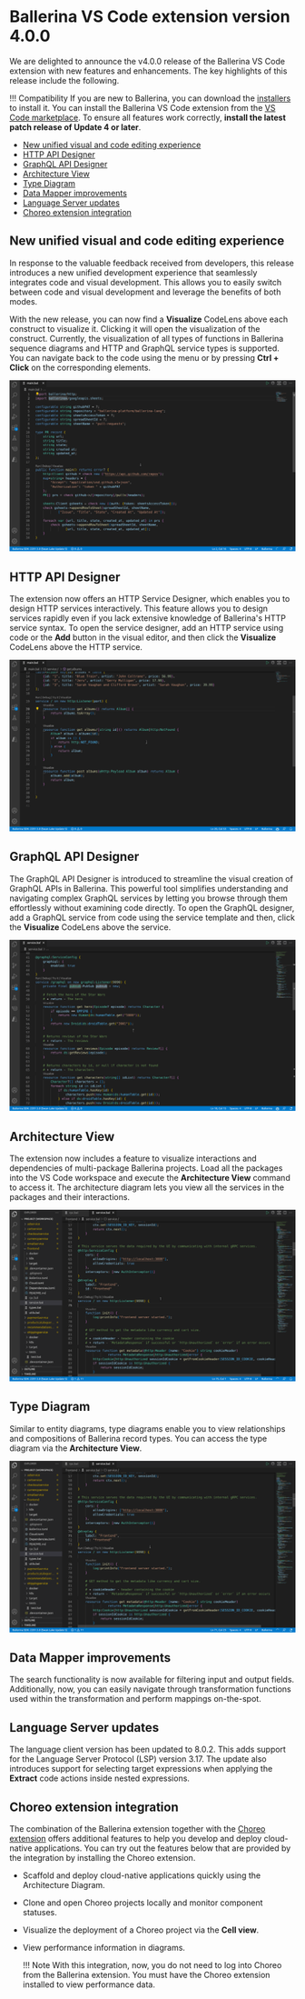 # Ballerina VS Code extension version 4.0.0

We are delighted to announce the v4.0.0 release of the Ballerina VS Code extension with new features and enhancements. The key highlights of this release include the following.

!!! Compatibility
    If you are new to Ballerina, you can download the [installers](https://ballerina.io/downloads/) to install it. You can install the Ballerina VS Code extension from the [VS Code marketplace](https://marketplace.visualstudio.com/items?itemName=WSO2.ballerina). To ensure all features work correctly, **install the latest patch release of Update 4 or later**.

- [New unified visual and code editing experience](#new-unified-visual-and-code-editing-experience)
- [HTTP API Designer](#http-api-designer)
- [GraphQL API Designer](#graphql-api-designer)
- [Architecture View](#architecture-view)
- [Type Diagram](#type-diagram)
- [Data Mapper improvements](#data-mapper-improvements)
- [Language Server updates](#language-server-updates)
- [Choreo extension integration](#choreo-extension-integration)

## New unified visual and code editing experience

In response to the valuable feedback received from developers, this release introduces a new unified development experience that seamlessly integrates code and visual development. This allows you to easily switch between code and visual development and leverage the benefits of both modes.

With the new release, you can now find a **Visualize** CodeLens above each construct to visualize it. Clicking it will open the visualization of the construct. Currently, the visualization of all types of functions in Ballerina sequence diagrams and HTTP and GraphQL service types is supported. You can navigate back to the code using the menu or by pressing **Ctrl + Click** on the corresponding elements.

<img src="../img/release-notes/v-4.0.0/visualise.gif" class="cInlineImage-full"/>

## HTTP API Designer

The extension now offers an HTTP Service Designer, which enables you to design HTTP services interactively. This feature allows you to design services rapidly even if you lack extensive knowledge of Ballerina's HTTP service syntax. To open the service designer, add an HTTP service using code or the **Add** button in the visual editor, and then click the **Visualize** CodeLens above the HTTP service.

<img src="../img/release-notes/v-4.0.0/service-design.gif" class="cInlineImage-full"/>

## GraphQL API Designer

The GraphQL API Designer is introduced to streamline the visual creation of GraphQL APIs in Ballerina. This powerful tool simplifies understanding and navigating complex GraphQL services by letting you browse through them effortlessly without examining code directly. To open the GraphQL designer, add a GraphQL service from code using the service template and then, click the **Visualize** CodeLens above the service.

<img src="../img/release-notes/v-4.0.0/graphql.gif" class="cInlineImage-full"/>

## Architecture View

The extension now includes a feature to visualize interactions and dependencies of multi-package Ballerina projects. Load all the packages into the VS Code workspace and execute the **Architecture View** command to access it. The architecture diagram lets you view all the services in the packages and their interactions.

<img src="../img/release-notes/v-4.0.0/architecture.gif" class="cInlineImage-full"/>

## Type Diagram

Similar to entity diagrams, type diagrams enable you to view relationships and compositions of Ballerina record types. You can access the type diagram via the **Architecture View**.

<img src="../img/release-notes/v-4.0.0/type.gif" class="cInlineImage-full"/>

## Data Mapper improvements

The search functionality is now available for filtering input and output fields. Additionally, now, you can easily navigate through transformation functions used within the transformation and perform mappings on-the-spot.

## Language Server updates

The language client version has been updated to 8.0.2. This adds support for the Language Server Protocol (LSP) version 3.17. The update also introduces support for selecting target expressions when applying the **Extract** code actions inside nested expressions.

## Choreo extension integration

The combination of the Ballerina extension together with the [Choreo extension](https://marketplace.visualstudio.com/items?itemName=WSO2.choreo) offers additional features to help you develop and deploy cloud-native applications. You can try out the features below that are provided by the integration by installing the Choreo extension.

- Scaffold and deploy cloud-native applications quickly using the Architecture Diagram.
- Clone and open Choreo projects locally and monitor component statuses.
- Visualize the deployment of a Choreo project via the **Cell view**.
- View performance information in diagrams. 
    
    !!! Note
        With this integration, now, you do not need to log into Choreo from the Ballerina extension. You must have the Choreo extension installed to view performance data.













    





